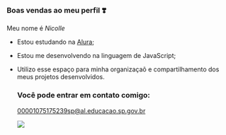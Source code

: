 ### Boas vendas ao meu perfil ❣️

Meu nome é _Nicolle_

- Estou estudando na [Alura](https://www.alura.com.br/);
- Estou me desenvolvendo na linguagem de JavaScript;
- Utilizo esse espaço para minha organizaçaõ e compartilhamento dos meus projetos desenvolvidos.

  ### Você pode entrar em contato comigo:

  00001075175239sp@al.educacao.sp.gov.br

  ![](https://media.tenor.com/2v1aDCelTJgAAAAM/cat-cats.gif)
